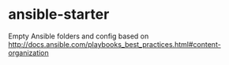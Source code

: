 # ansible-starter

Empty Ansible folders and config based on http://docs.ansible.com/playbooks_best_practices.html#content-organization
